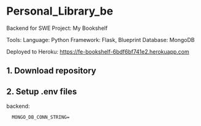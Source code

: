 # Personal_Library_be

Backend for SWE Project: My Bookshelf

Tools: 
  Language: Python
  Framework: Flask, Blueprint
  Database: MongoDB

Deployed to Heroku: https://fe-bookshelf-6bdf6bf741e2.herokuapp.com

## 1. Download repository

## 2. Setup .env files

backend:

      MONGO_DB_CONN_STRING=
  
  
